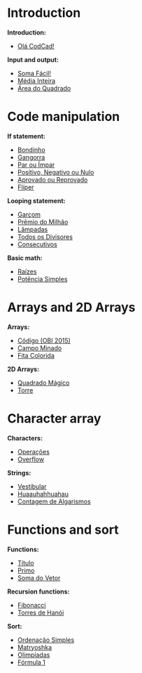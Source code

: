 # Introduction
**Introduction:**
- [Olá CodCad!](https://github.com/3Strela/Competitive_Programing/blob/master/Studies/NepsAcademy/AnyEx/Ola_CodCad.cpp)

**Input and output:**
- [Soma Fácil!](https://github.com/3Strela/Competitive_Programing/blob/master/Studies/NepsAcademy/AnyEx/Soma_Facil.cpp)
- [Média Inteira](https://github.com/3Strela/Competitive_Programing/blob/master/Studies/NepsAcademy/AnyEx/MediaInteira.cpp)
- [Área do Quadrado](https://github.com/3Strela/Competitive_Programing/blob/master/Studies/NepsAcademy/AnyEx/Area_do_Quadrado.cpp)

# Code manipulation
**If statement:**
- [Bondinho](https://github.com/3Strela/Competitive_Programing/blob/master/Studies/NepsAcademy/AnyEx/Bondinho.cpp)
- [Gangorra](https://github.com/3Strela/Competitive_Programing/blob/master/Studies/NepsAcademy/AnyEx/Gangorra.cpp)
- [Par ou Ímpar](https://github.com/3Strela/Competitive_Programing/blob/master/Studies/NepsAcademy/AnyEx/ParImpar.cpp)
- [Positivo, Negativo ou Nulo](https://github.com/3Strela/Competitive_Programing/blob/master/Studies/NepsAcademy/AnyEx/PositivoNegativoNulo.cpp)
- [Aprovado ou Reprovado](https://github.com/3Strela/Competitive_Programing/blob/master/Studies/NepsAcademy/AnyEx/AprovadoReprovado.cpp)
- [Flíper](https://github.com/3Strela/Competitive_Programing/blob/master/Studies/NepsAcademy/AnyEx/Fliper.cpp)

**Looping statement:**
- [Garçom](https://github.com/3Strela/Competitive_Programing/blob/master/Studies/NepsAcademy/AnyEx/Garcom.cpp)
- [Prêmio do Milhão](https://github.com/3Strela/Competitive_Programing/blob/master/Studies/NepsAcademy/AnyEx/PremioMilhao.cpp)
- [Lâmpadas](https://github.com/3Strela/Competitive_Programing/blob/master/Studies/NepsAcademy/AnyEx/Lampadas.cpp)
- [Todos os Divisores](https://github.com/3Strela/Competitive_Programing/blob/master/Studies/NepsAcademy/AnyEx/TodosDivisores.cpp)
- [Consecutivos](https://github.com/3Strela/Competitive_Programing/blob/master/Studies/NepsAcademy/AnyEx/Consecutivos.cpp)

**Basic math:**
- [Raízes](https://github.com/3Strela/Competitive_Programing/blob/master/Studies/NepsAcademy/AnyEx/Raizes.cpp)
- [Potência Simples](https://github.com/3Strela/Competitive_Programing/blob/master/Studies/NepsAcademy/AnyEx/PotenciasSimples.cpp)

# Arrays and 2D Arrays
**Arrays:**
- [Código (OBI 2015)](https://github.com/3Strela/Competitive_Programing/blob/master/Studies/NepsAcademy/AnyEx/Codigo.cpp)
- [Campo Minado](https://github.com/3Strela/Competitive_Programing/blob/master/Studies/NepsAcademy/AnyEx/CampoMinado.cpp)
- [Fita Colorida](https://github.com/3Strela/Competitive_Programing/blob/master/Studies/NepsAcademy/AnyEx/FitaColorida.cpp)

**2D Arrays:**
- [Quadrado Mágico](https://github.com/3Strela/Competitive_Programing/blob/master/Studies/NepsAcademy/AnyEx/QuadradoMagico.cpp)
- [Torre](https://github.com/3Strela/Competitive_Programing/blob/master/Studies/NepsAcademy/AnyEx/Torre.cpp)

# Character array
**Characters:**
- [Operações](https://github.com/3Strela/Competitive_Programing/blob/master/Studies/NepsAcademy/AnyEx/Operacoes.cpp)
- [Overflow](https://github.com/3Strela/Competitive_Programing/blob/master/Studies/NepsAcademy/AnyEx/Overflow.cpp)

**Strings:**
- [Vestibular](https://github.com/3Strela/Competitive_Programing/blob/master/Studies/NepsAcademy/AnyEx/Vestibular.cpp)
- [Huaauhahhuahau](https://github.com/3Strela/Competitive_Programing/blob/master/Studies/NepsAcademy/AnyEx/Huaauhahhuahau.cpp)
- [Contagem de Algarismos](https://github.com/3Strela/Competitive_Programing/blob/master/Studies/NepsAcademy/AnyEx/ContagemAlgarismos.cpp)

# Functions and sort
**Functions:**
- [Título](https://github.com/3Strela/Competitive_Programing/blob/master/Studies/NepsAcademy/AnyEx/Titulo.cpp)
- [Primo](https://github.com/3Strela/Competitive_Programing/blob/master/Studies/NepsAcademy/AnyEx/Primo.cpp)
- [Soma do Vetor](https://github.com/3Strela/Competitive_Programing/blob/master/Studies/NepsAcademy/AnyEx/SomaVetor.cpp)

**Recursion functions:**
- [Fibonacci](https://github.com/3Strela/Competitive_Programing/blob/master/Studies/NepsAcademy/AnyEx/Fibonacci.cpp)
- [Torres de Hanói](https://github.com/3Strela/Competitive_Programing/blob/master/Studies/NepsAcademy/AnyEx/TorresHanoi.cpp)

**Sort:**
- [Ordenação Simples](https://github.com/3Strela/Competitive_Programing/blob/master/Studies/NepsAcademy/AnyEx/OrdenacaoSimples.cpp)
- [Matryoshka](https://github.com/3Strela/Competitive_Programing/blob/master/Studies/NepsAcademy/AnyEx/Matryoshka.cpp)
- [Olimpíadas](https://github.com/3Strela/Competitive_Programing/blob/master/Studies/NepsAcademy/AnyEx/Olimpiadas.cpp)
- [Fórmula 1](https://github.com/3Strela/Competitive_Programing/blob/master/Studies/NepsAcademy/AnyEx/Formula1.cpp)